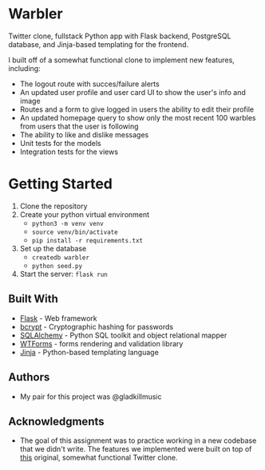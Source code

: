 # Warbler

Twitter clone, fullstack Python app with Flask backend, PostgreSQL database, and Jinja-based templating for the frontend.

I built off of a somewhat functional clone to implement new features, including:
  - The logout route with succes/failure alerts
  - An updated user profile and user card UI to show the user's info and image
  - Routes and a form to give logged in users the ability to edit their profile
  - An updated homepage query to show only the most recent 100 warbles from users that the user is following
  - The ability to like and dislike messages
  - Unit tests for the models
  - Integration tests for the views


# Getting Started

1. Clone the repository
2. Create your python virtual environment
    - `python3 -m venv venv`
    - `source venv/bin/activate`
    - `pip install -r requirements.txt`
3. Set up the database
    - `createdb warbler`
    - `python seed.py`
4. Start the server: `flask run`


## Built With

* [Flask](https://flask.palletsprojects.com/en/1.1.x/) - Web framework
* [bcrypt](https://www.npmjs.com/package/bcrypt) - Cryptographic hashing for passwords
* [SQLAlchemy](https://www.sqlalchemy.org/) - Python SQL toolkit and object relational mapper
* [WTForms](https://wtforms.readthedocs.io/en/stable/) - forms rendering and validation library
* [Jinja](https://jinja.palletsprojects.com/en/2.11.x/) - Python-based templating language


## Authors

* My pair for this project was @gladkillmusic


## Acknowledgments

* The goal of this assignment was to practice working in a new codebase that we didn't write. The features we implemented were built on top of [this](http://curric.rithmschool.com/r15/exercises/warbler.zip) original, somewhat functional Twitter clone.
